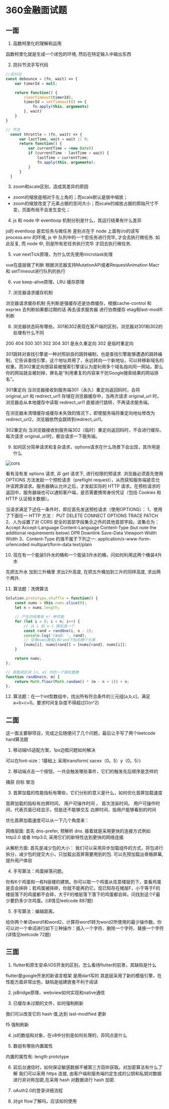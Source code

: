 # 360金融面试题

## 一面

01. 函数柯里化的理解和运用

  函数柯里化就是生成一个闭包的环境, 然后在特定输入中输出东西

02. 防抖节流手写代码

``` js
//去抖动
const debounce = (fn, wait) => {
    var timerId = null;

    return function() {
        clearTimeout(timerId);
        timerId = setTimeout(() => {
            fn.apply(this, arguments)
        }, wait)
    }
}
```

``` js
// 节流
  const throttle = (fn, wait) => {
      var lastTime, wait = wait || 0;
      return function() {
          var currentTime = +new Date()
          if (currentTime - lastTime > wait) {
              lastTime = currentTime;
              fn.apply(this, arguments);
          }
      }
  }
```

03. zoom和scale区别，造成其差异的原因

* zoom的缩放是相对于左上角的；而scale默认是居中缩放；
* zoom的缩放改变了元素占据的空间大小；而scale的缩放占据的原始尺寸不变，页面布局不会发生变化；

04. js 和 node 中 eventloop 机制分别是什么，其运行结果有什么差异

js的 eventloop 是宏任务与微任务 差别点在于 node 上面有i/o的读写 process.env 的环境, js 中 队列中的一个宏任务进行完毕, 才会去执行微任务. 如此反复, 而 node 中, 则是所有宏任务执行完毕 才回去执行微任务.

05. vue nextTick原理，为什么优先使用microtask处理

vue在底层做了判断 根据浏览器支持MutationAPi或者RequestAnimation Macr和 setTimeout进行队列的执行

06. vue keep-alive原理，LRU 缓存原理

07. 浏览器请求缓存机制

浏览器请求缓存机制 先判断是强缓存还是协商缓存，根据cache-control 和expries 去判断如果都过期的话 再去请求服务器 进行协商缓存 etag和last-modifi 判断

08. 浏览器状态码有哪些，301和302表现在客户端的区别，浏览器对301和302的处理有什么不同

 200 404 500 301 302 304 
301 是永久重定向  302 是临时重定向

301跳转对查找引擎是一种对照驯良的跳转编制，也是查找引擎能够遭遇的跳转编制，它告诉查找引擎，这个地址弃用了，永远转向一个新地址，可以转移新域名的权重。而302重定向很容易被搜索引擎误认为是利用多个域名指向同一网站，那么你的网站就会被封掉，罪名是“利用重复的内容来干扰Google搜索结果的网站排名”。

301重定向
当浏览器接收到服务端301（永久）重定向返回码时，会将 original_url 和 redirect_url1 存储在浏览器缓存中，当再次请求 original_url 时，浏览器会从本地缓存中读取 redirect_url1 直接进行跳转，不再请求服务端。

在浏览器未清理缓存或缓存未失效的情况下，即使服务端将重定向地址修改为redirect_url2，浏览器依然会跳转到redirect_url1。

302重定向
当浏览器接收到服务端302（临时）重定向返回码时，不会进行缓存。每次请求 original_url时，都会请求一下服务端。

09. 如何区分简单请求和复杂请求，options请求在什么场景下会出现，其作用是什么

![cors](https://tva1.sinaimg.cn/large/0081Kckwgy1gjz3skllorj30iy099abs.jpg)

看有没有发 options 请求, 非 get 请求下, 进行权限的预请求.
浏览器必须首先使用 OPTIONS 方法发起一个预检请求（preflight request），从而获知服务端是否允许该跨源请求。服务器确认允许之后，才发起实际的 HTTP 请求。在预检请求的返回中，服务器端也可以通知客户端，是否需要携带身份凭证（包括 Cookies 和 HTTP 认证相关数据）。

当请求满足下述任一条件时，即应首先发送预检请求（使用OPTIONS）：
1、使用了下面任一 HTTP 方法：
PUT
DELETE
CONNECT
OPTIONS
TRACE
PATCH
2、人为设置了对 CORS 安全的首部字段集合之外的其他首部字段。该集合为：
Accept
Accept-Language
Content-Language
Content-Type (but note the additional requirements below)
DPR
Downlink
Save-Data
Viewport-Width
Width
3、Content-Type 的值不属于下列之一:
application/x-www-form-urlencoded
multipart/form-data
text/plain

10. 现在有一个能装5升水的桶和一个能装3升水的桶，问如何利用这两个桶装4升水

先把五升水 加到三升桶里 求出2升高度, 在把五升桶加到三升的同样高度, 求出两个两升.

11. 算法题：洗牌算法

``` js
Solution.prototype.shuffle = function() {
    const nums = this.nums.slice(0);
    let n = nums.length;

    // 产生的结果有 n! 种可能
    for (let i = 0; i < n; i++) {
        // 从 i 到 n-1 随机选一个
        const rand = randOne(i, n - 1);
        console.log('rand: ', rand);
        // 交换nums数组i和rand下标的两个元素
        [nums[i], nums[rand]] = [nums[rand], nums[i]];
    }

    return nums;
};

// 获取闭区间 [n, m] 内的一个随机整数
function randOne(n, m) {
    return Math.floor(Math.random() * (m - n + 1)) + n;
};
```

12. 算法题：在一个int型数组中，找出所有符合条件的三元组[a,b,c]，满足a+b+c=0。要求时间复杂度不得超过O(n^2)

## 二面

这一面主要聊项目，完成之后随便问了几个问题，最后让手写了两个leetcode hard算法题

01. 移动端h5适配方案，1px边框问题如何解决

 可以在font-size：1基础上 采用transform( sacex（0。5）y（0。5）)

02. 移动端点击一个按钮，一共会触发哪些事件，它们的触发先后顺序是怎样的

捕获 目标 冒泡

03. 首屏加载的性能指标有哪些，它们分别的意义是什么，如何优化首屏加载速度

首屏加载的指标有白屏时间， 用户可操作时间 ， 首次渲染时间。
用户可操作时间，代表页面已经显示，但是还不能够交互
白屏时间，指用户能够看到的时间

优化首屏加载速度可以从一下几个角度来：

网络层面: 首先 dns-prefer, 预解析 dns. 接着就是采用更快的连接方式例如 http2.0 或者 http3.0, 采用它们的新特性达到更快的网络连接.

从解析方面: 首先是减少包的大小： 我们可以采用异步加载组件的方式，将包进行拆分，减少包的提交大小，只加载出首屏需要用到的包.
可以先预加载出骨骼屏幕, 提升用户体验

04. 手写算法：鸡蛋掉落问题。

你有K个鸡蛋和一栋N层楼的建筑。你可以取一个鸡蛋从任意楼层扔下，查看鸡蛋是否会摔碎；若鸡蛋被摔碎，你就不能再扔它。现已知存在楼层F，小于等于F的楼层落下的鸡蛋都不会碎，大于F的楼层落下落下的鸡蛋都会碎。问找到这个F最少要扔多少次鸡蛋。(详情见leetcode 887题)

05. 手写算法：编辑距离。

给你两个单词word1和word2，计算将word1转为word2所使用的最少操作数。你可以对一个单词进行如下三种操作：插入一个字符、删除一个字符、替换一个字符(详情见leetcode 72题)

## 三面

01. flutter和原生安卓/iOS开发的区别，怎么看待flutter的前景，其缺陷是什么

flutter是google开发的新语言框架 是用dart写的 其底层采用了新的模版引擎，在性能方面非常出色，缺陷是组建嵌套不利于阅读

02. jsBridge原理，webview如何实现和native通信

03. 已缓存未过期的文件，如何强制刷新

我们可以改变它的 hash 值,达到 last-modified 更新

f5 强制刷新

04. js的数组和对象，在v8中分别是如何处理的，异同点是什么

05. 数组有哪些内置属性

内置的属性有: length prototype


06. 前后台通信时，如何保证敏感数据不被第三方窃听获取。对加密算法有什么了解
  我们可以采用 https 连接, 由客户端和服务端约定生成的公钥和私钥对数据进行非对称加密,在采用 hash 对数据进行 hash 加密.


07. oAuth2.0的登录详细流程


08. 对git flow了解吗，应该如何使用


